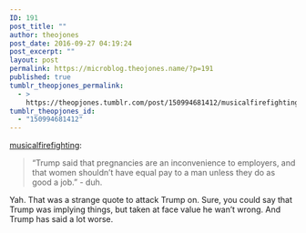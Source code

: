 ```yaml
---
ID: 191
post_title: ""
author: theojones
post_date: 2016-09-27 04:19:24
post_excerpt: ""
layout: post
permalink: https://microblog.theojones.name/?p=191
published: true
tumblr_theopjones_permalink:
  - >
    https://theopjones.tumblr.com/post/150994681412/musicalfirefighting-trump-said-that
tumblr_theopjones_id:
  - "150994681412"
---
```

<p><a class="tumblr_blog" href="http://musicalfirefighting.tumblr.com/post/150993448854">musicalfirefighting</a>:</p>
<blockquote>
<p>“Trump said that pregnancies are an inconvenience to employers, and that women shouldn’t have equal pay to a man unless they do as good a job.” - duh.</p>
</blockquote>

<p>Yah. That was a strange quote to attack Trump on. Sure, you could say that Trump was implying things, but taken at face value he wan’t wrong. And Trump has said a lot worse. </p>